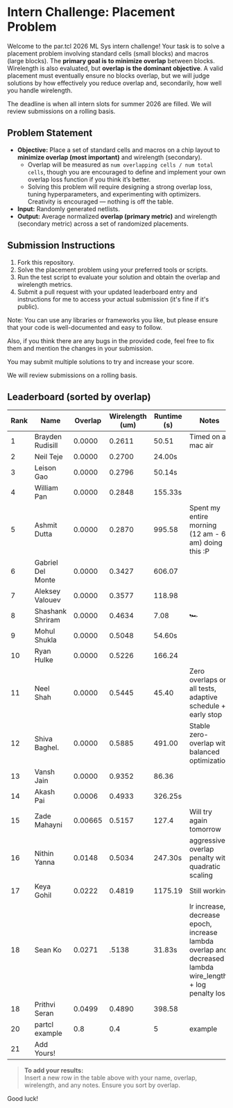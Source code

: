 # Intern Challenge: Placement Problem

Welcome to the par.tcl 2026 ML Sys intern challenge! Your task is to solve a placement problem involving standard cells (small blocks) and macros (large blocks). The **primary goal is to minimize overlap** between blocks. Wirelength is also evaluated, but **overlap is the dominant objective**. A valid placement must eventually ensure no blocks overlap, but we will judge solutions by how effectively you reduce overlap and, secondarily, how well you handle wirelength.

The deadline is when all intern slots for summer 2026 are filled. We will review submissions on a rolling basis.

## Problem Statement

- **Objective:** Place a set of standard cells and macros on a chip layout to **minimize overlap (most important)** and wirelength (secondary).  
  - Overlap will be measured as `num overlapping cells / num total cells`, though you are encouraged to define and implement your own overlap loss function if you think it’s better.  
  - Solving this problem will require designing a strong overlap loss, tuning hyperparameters, and experimenting with optimizers. Creativity is encouraged — nothing is off the table.  
- **Input:** Randomly generated netlists.  
- **Output:** Average normalized **overlap (primary metric)** and wirelength (secondary metric) across a set of randomized placements.  

## Submission Instructions

1. Fork this repository.  
2. Solve the placement problem using your preferred tools or scripts.  
3. Run the test script to evaluate your solution and obtain the overlap and wirelength metrics.  
4. Submit a pull request with your updated leaderboard entry and instructions for me to access your actual submission (it's fine if it's public).  

Note: You can use any libraries or frameworks you like, but please ensure that your code is well-documented and easy to follow.  

Also, if you think there are any bugs in the provided code, feel free to fix them and mention the changes in your submission.  

You may submit multiple solutions to try and increase your score.

We will review submissions on a rolling basis. 


## Leaderboard (sorted by overlap)

| Rank | Name            | Overlap     | Wirelength (um) | Runtime (s) | Notes                |
|------|-----------------|-------------|-----------------|-------------|----------------------|
| 1    | Brayden Rudisill  | 0.0000      | 0.2611          | 50.51       |  Timed on a mac air |
| 2    | Neil Teje         | 0.0000  | 0.2700          | 24.00s      |                                      |
| 3    | Leison Gao      | 0.0000      | 0.2796          | 50.14s      |                      |
| 4    | William Pan     | 0.0000      | 0.2848          | 155.33s     |                      |
| 5    | Ashmit Dutta    | 0.0000      | 0.2870          | 995.58      |  Spent my entire morning (12 am - 6 am) doing this :P       |
| 6    | Gabriel Del Monte  | 0.0000      | 0.3427          | 606.07      |                                                              |
| 7    | Aleksey  Valouev| 0.0000      | 0.3577          | 118.98      |                      |
| 8    | Shashank Shriram| 0.0000      | 0.4634          |   7.08      | 🏎️                    |         
| 9    | Mohul Shukla    | 0.0000      | 0.5048          | 54.60s      |                      |
| 10    | Ryan Hulke      | 0.0000      | 0.5226          | 166.24      |                      |
| 11    | Neel  Shah      | 0.0000      | 0.5445          | 45.40       |  Zero overlaps on all tests, adaptive schedule + early stop |
| 12   | Shiva Baghel.     | 0.0000     | 0.5885          | 491.00      | Stable zero-overlap with balanced optimization      |
| 13   | Vansh Jain      | 0.0000      | 0.9352          | 86.36       |                      |
| 14    | Akash Pai       | 0.0006      | 0.4933          | 326.25s     |                      |
| 15    | Zade Mahayni     | 0.00665     | 0.5157          |  127.4     | Will try again tomorrow |
| 16    | Nithin Yanna    | 0.0148      | 0.5034          | 247.30s     | aggressive overlap penalty with quadratic scaling |
| 17    | Keya Gohil    | 0.0222      | 0.4819          | 1175.19     | Still working |
| 18    | Sean Ko         | 0.0271      |  .5138          | 31.83s      | lr increase, decrease epoch, increase lambda overlap and decreased lambda wire_length + log penalty loss |  
| 18    | Prithvi Seran   | 0.0499      | 0.4890          | 398.58      |                      |
| 20    | partcl example  | 0.8         | 0.4             | 5           | example              |
| 21    | Add Yours!      |             |                 |             |                      |

> **To add your results:**  
> Insert a new row in the table above with your name, overlap, wirelength, and any notes. Ensure you sort by overlap.

Good luck!
